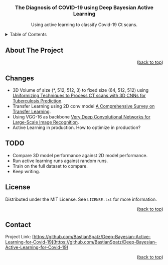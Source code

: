 <!-- Improved compatibility of back to top link: See: https://github.com/othneildrew/Best-README-Template/pull/73 -->

<a name="readme-top"></a>

<!--
*** Thanks for checking out the Best-README-Template. If you have a suggestion
*** that would make this better, please fork the repo and create a pull request
*** or simply open an issue with the tag "enhancement".
*** Don't forget to give the project a star!
*** Thanks again! Now go create something AMAZING! :D
-->

<!-- PROJECT SHIELDS -->
<!--
*** I'm using markdown "reference style" links for readability.
*** Reference links are enclosed in brackets [ ] instead of parentheses ( ).
*** See the bottom of this document for the declaration of the reference variables
*** for contributors-url, forks-url, etc. This is an optional, concise syntax you may use.
*** https://www.markdownguide.org/basic-syntax/#reference-style-links
-->

<!-- PROJECT LOGO -->
<h3 align="center">The Diagnosis of COVID-19 using Deep Bayesian Active Learning</h3>

  <p align="center">
    Using active learning to classify Covid-19 Ct scans.
    <br />
    <!-- <a href="https://github.com/github_username/repo_name"><strong>Explore the docs »</strong></a>
    <br />
    <br />
    <a href="https://github.com/github_username/repo_name">View Demo</a>
    ·
    <a href="https://github.com/github_username/repo_name/issues">Report Bug</a>
    ·
    <a href="https://github.com/github_username/repo_name/issues">Request Feature</a> -->
  </p>
</div>

<!-- TABLE OF CONTENTS -->
<details>
  <summary>Table of Contents</summary>
  <ol>
    <li>
      <a href="#about-the-project">About The Project</a>
    </li>
    <li>
      <a href="#changes">Changes</a>
    </li>
    <li>
      <a href="#todo">TODO</a>
    </li>
    <li>
      <a href="#license">License</a>
    </li>
    <li>
      <a href="#contact">Contact</a>
    </li>
  </ol>
</details>

<!-- ABOUT THE PROJECT -->

## About The Project

<p align="right">(<a href="#readme-top">back to top</a>)</p>

<!-- CHANGES -->

## Changes

- 3D Volume of size (\*, 512, 512, 3) to fixed size (64, 512, 512) using [Uniformizing Techniques to Process CT scans with 3D CNNs for Tuberculosis Prediction](https://arxiv.org/abs/2007.13224).
- Transfer Learning using 2D conv model [A Comprehensive Survey on Transfer Learning](https://arxiv.org/abs/1911.02685).
- Using VGG-16 as backbone [Very Deep Convolutional Networks for Large-Scale Image Recognition](https://arxiv.org/abs/1409.1556).
- Active Learning in production. How to optimize in production?

<!-- TODO -->

## TODO

- Compare 3D model performance against 2D model performance.
- Run active learning runs against random runs.
- Train on the full dataset to compare.
- Keep writing.

<!-- LICENSE -->

## License

Distributed under the MIT License. See `LICENSE.txt` for more information.

<p align="right">(<a href="#readme-top">back to top</a>)</p>

<!-- CONTACT -->

## Contact

Project Link: [https://github.com/BastianSpatz/Deep-Bayesian-Active-Learning-for-Covid-19](https://github.com/BastianSpatz/Deep-Bayesian-Active-Learning-for-Covid-19)

<p align="right">(<a href="#readme-top">back to top</a>)</p>
